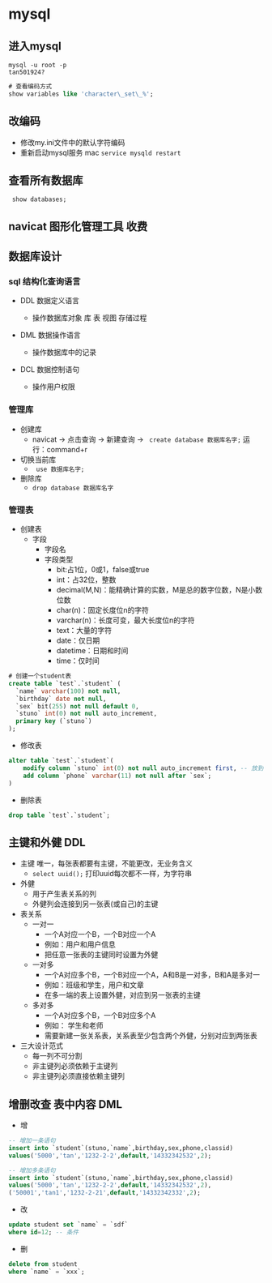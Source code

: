 # mysql

## 进入mysql
```
mysql -u root -p
tan501924?
```

```sql
# 查看编码方式
show variables like 'character\_set\_%'; 
```
## 改编码

- 修改my.ini文件中的默认字符编码
- 重新启动mysql服务 mac ```service mysqld restart``` 

## 查看所有数据库
``` show databases;```

## navicat 图形化管理工具 收费

## 数据库设计

### sql  结构化查询语言

- DDL 数据定义语言

    - 操作数据库对象  库 表 视图 存储过程

- DML 数据操作语言

  - 操作数据库中的记录

- DCL 数据控制语句

    - 操作用户权限

### 管理库

- 创建库
  - navicat -> 点击查询 -> 新建查询 -> ``` create database 数据库名字;``` 运行：command+r
- 切换当前库
  - ``` use 数据库名字;```
- 删除库
  - ``` drop database 数据库名字 ```
### 管理表
- 创建表
  - 字段
    - 字段名
    - 字段类型
      - bit:占1位，0或1，false或true
      - int：占32位，整数
      - decimal(M,N)：能精确计算的实数，M是总的数字位数，N是小数位数
      - char(n)：固定长度位n的字符
      - varchar(n)：长度可变，最大长度位n的字符
      - text：大量的字符
      - date：仅日期
      - datetime：日期和时间
      - time：仅时间
```sql
# 创建一个student表 
create table `test`.`student` (
  `name` varchar(100) not null,
  `birthday` date not null,
  `sex` bit(255) not null default 0,
  `stuno` int(0) not null auto_increment,
  primary key (`stuno`)
);
```
- 修改表
```sql
alter table `test`.`student`(
    modify column `stuno` int(0) not null auto_increment first, -- 放到第一行
    add column `phone` varchar(11) not null after `sex`;
)
```
- 删除表
```sql
drop table `test`.`student`;
```
## 主键和外健 DDL
- 主键 唯一，每张表都要有主键，不能更改，无业务含义
  - ```select uuid();``` 打印uuid每次都不一样，为字符串
- 外健 
  - 用于产生表关系的列
  - 外健列会连接到另一张表(或自己)的主键
- 表关系
  - 一对一
    - 一个A对应一个B，一个B对应一个A
    - 例如：用户和用户信息
    - 把任意一张表的主键同时设置为外健
  - 一对多
    - 一个A对应多个B，一个B对应一个A，A和B是一对多，B和A是多对一
    - 例如：班级和学生，用户和文章
    - 在多一端的表上设置外健，对应到另一张表的主键
  - 多对多
    - 一个A对应多个B，一个B对应多个A
    - 例如： 学生和老师
    - 需要新建一张关系表，关系表至少包含两个外健，分别对应到两张表
- 三大设计范式
  - 每一列不可分割
  - 非主键列必须依赖于主键列
  - 非主键列必须直接依赖主键列
  
## 增删改查 表中内容 DML
- 增
```sql
-- 增加一条语句
insert into `student`(stuno,`name`,birthday,sex,phone,classid)
values('5000','tan','1232-2-2',default,'14332342532',2);
```
```sql
-- 增加多条语句
insert into `student`(stuno,`name`,birthday,sex,phone,classid)
values('5000','tan','1232-2-2',default,'14332342532',2),
('50001','tan1','1232-2-21',default,'14332342332',2);
```
- 改
```sql
update student set `name` = `sdf`
where id=12; -- 条件
```
- 删
```sql
delete from student
where `name` = `xxx`;
```
